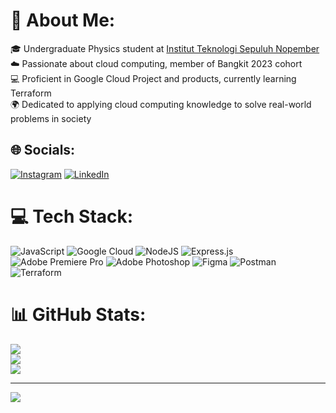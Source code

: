 # 💫 About Me:
🎓 Undergraduate Physics student at <a href="https://www.its.ac.id/">Institut Teknologi Sepuluh Nopember</a>
<br>☁️ Passionate about cloud computing, member of Bangkit 2023 cohort<br>💻 Proficient in Google Cloud Project and products, currently learning Terraform<br>🌍 Dedicated to applying cloud computing knowledge to solve real-world problems in society


## 🌐 Socials:
[![Instagram](https://img.shields.io/badge/Instagram-%23E4405F.svg?logo=Instagram&logoColor=white)](https://instagram.com/farhanalyhasbi) [![LinkedIn](https://img.shields.io/badge/LinkedIn-%230077B5.svg?logo=linkedin&logoColor=white)](https://linkedin.com/in/farhanaly) 

# 💻 Tech Stack:
![JavaScript](https://img.shields.io/badge/javascript-%23323330.svg?style=for-the-badge&logo=javascript&logoColor=%23F7DF1E) ![Google Cloud](https://img.shields.io/badge/Google%20Cloud-%234285F4.svg?style=for-the-badge&logo=google-cloud&logoColor=white) ![NodeJS](https://img.shields.io/badge/node.js-6DA55F?style=for-the-badge&logo=node.js&logoColor=white) ![Express.js](https://img.shields.io/badge/express.js-%23404d59.svg?style=for-the-badge&logo=express&logoColor=%2361DAFB) ![Adobe Premiere Pro](https://img.shields.io/badge/Adobe%20Premiere%20Pro-9999FF.svg?style=for-the-badge&logo=Adobe%20Premiere%20Pro&logoColor=white) ![Adobe Photoshop](https://img.shields.io/badge/adobephotoshop-%2331A8FF.svg?style=for-the-badge&logo=adobephotoshop&logoColor=white) 	![Figma](https://img.shields.io/badge/figma-%23F24E1E.svg?style=for-the-badge&logo=figma&logoColor=white) ![Postman](https://img.shields.io/badge/Postman-FF6C37?style=for-the-badge&logo=postman&logoColor=white) ![Terraform](https://img.shields.io/badge/terraform-%235835CC.svg?style=for-the-badge&logo=terraform&logoColor=white)
# 📊 GitHub Stats:
![](https://github-readme-stats.vercel.app/api?username=alyhasbi&theme=default&hide_border=false&include_all_commits=true&count_private=true)<br/>
![](https://github-readme-streak-stats.herokuapp.com/?user=alyhasbi&theme=default&hide_border=false)<br/>
![](https://github-readme-stats.vercel.app/api/top-langs/?username=alyhasbi&theme=default&hide_border=false&include_all_commits=true&count_private=true&layout=compact)

---
[![](https://visitcount.itsvg.in/api?id=alyhasbi&icon=0&color=0)](https://visitcount.itsvg.in)
